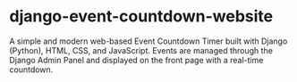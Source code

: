 # django-event-countdown-website
A simple and modern web-based Event Countdown Timer built with Django (Python), HTML, CSS, and JavaScript. Events are managed through the Django Admin Panel and displayed on the front page with a real-time countdown.
